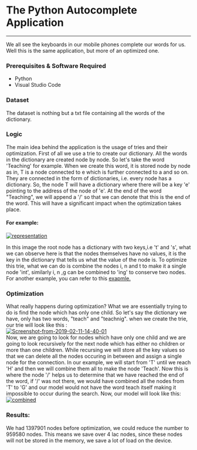 <!DOCTYPE HTML>
<html>
<body>

<h1>The Python Autocomplete Application</h1>
<hr>
<p>We all see the keyboards in our mobile phones complete our words for us. Well this is the same application, but more of an optimized one.</p>

<h3>Prerequisites & Software Required</h3>
<p>
<ul style="list-style-type:disc">
    <li>Python</li>
    <li>Visual Studio Code</li>
</ul>
</p>

<h3>Dataset</h3>

<p>The dataset is nothing but a txt file containing all the words of the dictionary.</p>

<h3>Logic</h3>
<p>
The main idea behind the application is the usage of tries and their optimization. 
First of all we use a trie to create our dictionary. All the words in the dictionary are created node by node. 
So let's take the word 'Teaching' for example. When we create this word, it is stored node by node as in, T is a node connected to e which is further connected to a and so on.
They are connected in the form of dictionaries, i.e. every node has a dictionary. So, the node T will have a dictionary where there will be a key 'e' pointing to the address of the node of 'e'.
At the end of the word "Teaching", we will append a '/' so that we can denote that this is the end of the word. This will have a significant impact when the optimization takes place.
</p>
<h4> For example:</h4>
<a href="https://ibb.co/Jk7xTtS"><img src="https://i.ibb.co/Jk7xTtS/representation.png" alt="representation" border="0"></a>
<p>In this image the root node has a dictionary with two keys,i.e 't' and 's', what we can observe here is that the nodes themselves have no values, it is the key in the dictionary that tells us what the value of the node is.
To optimize this trie, what we can do is combine the nodes i, n and t to make it a single node 'int', similarly i, n ,g can be combined to 'ing' to conserve two nodes.
For another example, you can refer to this <a href="https://ibb.co/jrp5dxb">exapmle.</a>
</p>
<h3> Optimization</h3>
<p>What really happens during optimization? What we are essentially trying to do is find the node which has only one child. So let's say the dictionary we have, only has two words, "teach" and "teachnig".
when we create the trie, our trie will look like this : <br>
<a href="https://ibb.co/pPD2ZmL"><img src="https://i.ibb.co/pPD2ZmL/Screenshot-from-2019-02-11-14-40-01.png" alt="Screenshot-from-2019-02-11-14-40-01" border="0"></a>
<br>
Now, we are going to look for nodes which have only one child and we are going to look recursively for the next node which has either no children or more than one children. While recursing we will store all the key values so that we can delete all the nodes occuring in between and assign a single node for the connection.
In our example, we will start from 'T' until we reach 'H' and then we will combine them all to make the node 'Teach'. Now this is where the node '/' helps us to determine that we have reached the end of the word, if '/' was not there, we would have combined all the nodes from 'T' to 'G' and our model would not have the word teach itself making it impossible to occur during the search.
Now, our model will look like this:<br>
<a href="https://imgbb.com/"><img src="https://i.ibb.co/fxfpsWV/combined.png" alt="combined" border="0"></a>
</p>

<h3>Results:</h3>
<p> We had 1397901 nodes before optimization, we could reduce the number to 959580 nodes. This means we save over 4 lac nodes, since these nodes will not be stored in the memory, we save a lot of load on the device.
</body>
</html>
